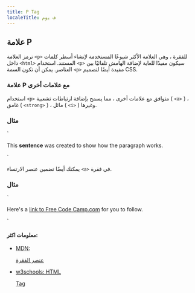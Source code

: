 ```yaml
---
title: P Tag
localeTitle: ف يوم
---
```

## علامة P

ترمز العلامة `<p>` للفقرة ، وهي العلامة الأكثر شيوعًا المستخدمة لإنشاء أسطر كلمات داخل `<html>` المستند. استخدام `<p>` سيكون مفيدًا للغاية لإضافة الهامش تلقائيًا بين العناصر. يمكن أن تكون السمة `<p>` مفيدة أيضًا لتصميم CSS.

### علامة P مع علامات أخرى

استخدام `<p>` متوافق مع علامات أخرى ، مما يسمح بإضافة ارتباطات تشعبية ( `<a>` ) ، غامق ( `<strong>` ) ، مائل ( `<i>` ) وغيرها.

### مثال

 `
<html> 
  <head> 
    <title>Paragraph example</title> 
  </head> 
  <body> 
    <p> 
      This <strong>sentence</strong> was created to show how the paragraph works. 
    </p> 
  </body> 
 </html> 
` 

يمكنك أيضًا تضمين عنصر الارتساء `<a>` في فقرة.

### مثال

 `
<p>Here's a 
  <a href="http://freecodecamp.com">link to Free Code Camp.com</a> 
  for you to follow.</p> 
` 

#### معلومات اكثر:

*   [MDN: <p> عنصر الفقرة](https://developer.mozilla.org/en-US/docs/Web/HTML/Element/p)
*   [w3schools: HTML <p> Tag](https://www.w3schools.com/tags/tag_i.asp)